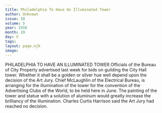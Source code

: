 ```yaml
---
title: Philadelphia To Have An Illuminated Tower
author: Unknown
issue: 10
volume: 5
year: 1916
month: 19
day: V
tags:
layout: page.njk
image:
---
```

PHILADELPHIA TO HAVE AN ILLUMINATED TOWER       Officials of the Bureau of City Property advertised last week for bids on guilding the City Hall tower. Whether it shall be a golden or silver hue well depend upon the decision of the Art Jury.       Chief McLaughlin of the Electrical Bureau, is arranging for the illumination of the tower for the convention of the Advertising Clubs of the World, to be held here in June. The painting of the tower and statue with a solution of aluminum would greatly increase the brilliancy of the illumination. Charles Curtis Harrison said the Art Jury had reached no decision.    
